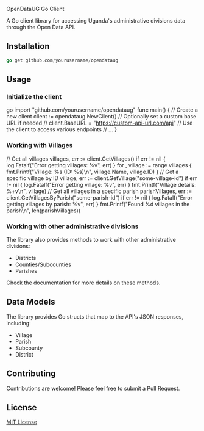 OpenDataUG Go Client

A Go client library for accessing Uganda's administrative divisions data through the Open Data API.

## Installation

```go
go get github.com/yourusername/opendataug
```

## Usage

### Initialize the client

go
import "github.com/yourusername/opendataug"
func main() {
// Create a new client
client := opendataug.NewClient()
// Optionally set a custom base URL if needed
// client.BaseURL = "https://custom-api-url.com/api"
// Use the client to access various endpoints
// ...
}

### Working with Villages

// Get all villages
villages, err := client.GetVillages()
if err != nil {
log.Fatalf("Error getting villages: %v", err)
}
for , village := range villages {
fmt.Printf("Village: %s (ID: %s)\n", village.Name, village.ID)
}
// Get a specific village by ID
village, err := client.GetVillage("some-village-id")
if err != nil {
log.Fatalf("Error getting village: %v", err)
}
fmt.Printf("Village details: %+v\n", village)
// Get all villages in a specific parish
parishVillages, err := client.GetVillagesByParish("some-parish-id")
if err != nil {
log.Fatalf("Error getting villages by parish: %v", err)
}
fmt.Printf("Found %d villages in the parish\n", len(parishVillages))

### Working with other administrative divisions

The library also provides methods to work with other administrative divisions:

- Districts
- Counties/Subcounties
- Parishes

Check the documentation for more details on these methods.

## Data Models

The library provides Go structs that map to the API's JSON responses, including:

- Village
- Parish
- Subcounty
- District

## Contributing

Contributions are welcome! Please feel free to submit a Pull Request.

## License

[MIT License](LICENSE)
